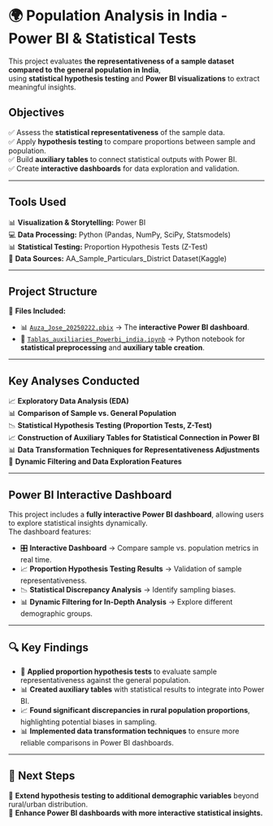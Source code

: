 # 🌍 Population Analysis in India - Power BI & Statistical Tests  

This project evaluates **the representativeness of a sample dataset compared to the general population in India**,  
using **statistical hypothesis testing** and **Power BI visualizations** to extract meaningful insights.  

##  Objectives  

✅ Assess the **statistical representativeness** of the sample data.  
✅ Apply **hypothesis testing** to compare proportions between sample and population.  
✅ Build **auxiliary tables** to connect statistical outputs with Power BI.  
✅ Create **interactive dashboards** for data exploration and validation.  

---

##  Tools Used  

📊 **Visualization & Storytelling:** Power BI  
💻 **Data Processing:** Python (Pandas, NumPy, SciPy, Statsmodels)  
📊 **Statistical Testing:** Proportion Hypothesis Tests (Z-Test)  
📂 **Data Sources:** AA_Sample_Particulars_District Dataset(Kaggle)  
  

---

##  Project Structure  

📌 **Files Included:**  
- 📊 [`Auza_Jose_20250222.pbix`](https://github.com/JoseAuza99/data-analytics-portfolio/blob/main/Population_Analysis_India/Auza_Jose_20250222.pbix) → The **interactive Power BI dashboard**.  
- 📄 [`Tablas_auxiliaries_Powerbi_india.ipynb`](https://github.com/JoseAuza99/data-analytics-portfolio/blob/main/Population_Analysis_India/Tablas_auxiliaries_Powerbi_india.ipynb) → Python notebook for **statistical preprocessing** and **auxiliary table creation**.  

---

##  Key Analyses Conducted  

📈 **Exploratory Data Analysis (EDA)**  
📊 **Comparison of Sample vs. General Population**  
📉 **Statistical Hypothesis Testing (Proportion Tests, Z-Test)**  
📈 **Construction of Auxiliary Tables for Statistical Connection in Power BI**  
📊 **Data Transformation Techniques for Representativeness Adjustments**  
🚀 **Dynamic Filtering and Data Exploration Features**  

---

##  **Power BI Interactive Dashboard**  

This project includes a **fully interactive Power BI dashboard**, allowing users to explore statistical insights dynamically.  
The dashboard features:  

- 🎛 **Interactive Dashboard** → Compare sample vs. population metrics in real time.  
- 📈 **Proportion Hypothesis Testing Results** → Validation of sample representativeness.  
- 📉 **Statistical Discrepancy Analysis** → Identify sampling biases.  
- 📊 **Dynamic Filtering for In-Depth Analysis** → Explore different demographic groups.  

---

## 🔍 Key Findings  

- 📌 **Applied proportion hypothesis tests** to evaluate sample representativeness against the general population.  
- 📊 **Created auxiliary tables** with statistical results to integrate into Power BI.  
- 📈 **Found significant discrepancies in rural population proportions**, highlighting potential biases in sampling.  
- 📊 **Implemented data transformation techniques** to ensure more reliable comparisons in Power BI dashboards.  

---

## 📌 Next Steps  

🔹 **Extend hypothesis testing to additional demographic variables** beyond rural/urban distribution.    
🔹 **Enhance Power BI dashboards with more interactive statistical insights.**  

